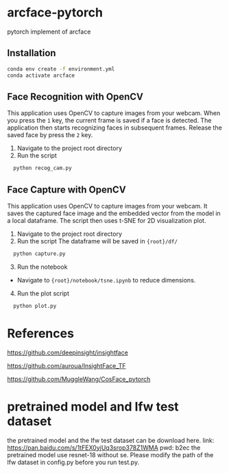 # arcface-pytorch
pytorch implement of arcface 

## Installation
```bash
conda env create -f environment.yml
conda activate arcface
```

## Face Recognition with OpenCV

This application uses OpenCV to capture images from your webcam. When you press the `1` key, the current frame is saved if a face is detected. The application then starts recognizing faces in subsequent frames. Release the saved face by press the `2` key.
1. Navigate to the project root directory
2. Run the script
```bash
  python recog_cam.py
```

## Face Capture with OpenCV
This application uses OpenCV to capture images from your webcam. It saves the captured face image and the embedded vector from the model in a local dataframe. The script then uses t-SNE for 2D visualization plot.

1. Navigate to the project root directory
2. Run the script The dataframe will be saved in `{root}/df/`
```bash
  python capture.py
```
3. Run the notebook
- Navigate to `{root}/notebook/tsne.ipynb` to reduce dimensions.
4. Run the plot script
```bash
  python plot.py
```

# References
https://github.com/deepinsight/insightface

https://github.com/auroua/InsightFace_TF

https://github.com/MuggleWang/CosFace_pytorch

# pretrained model and lfw test dataset
the pretrained model and the lfw test dataset can be download here. link: https://pan.baidu.com/s/1tFEX0yjUq3srop378Z1WMA pwd: b2ec
the pretrained model use resnet-18 without se. Please modify the path of the lfw dataset in config.py before you run test.py.
